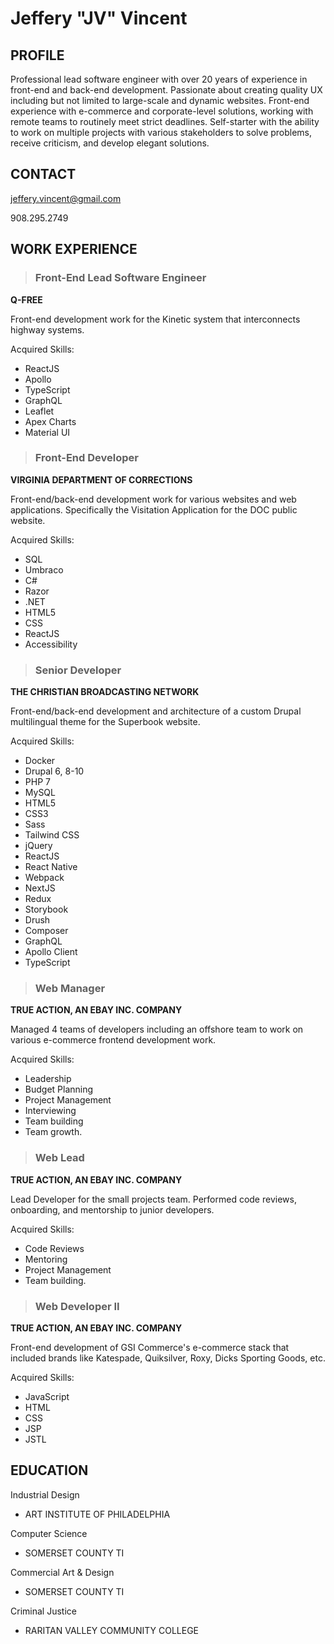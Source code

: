 # Jeffery "JV" Vincent

## PROFILE
Professional lead software engineer with over 20 years of experience in front-end and back-end development. 
Passionate about creating quality UX including but not limited to large-scale and dynamic websites. 
Front-end experience with e-commerce and corporate-level solutions, working with remote teams to routinely meet strict deadlines. 
Self-starter with the ability to work on multiple projects with various stakeholders to solve problems, receive criticism, and develop elegant solutions.

## CONTACT
jeffery.vincent@gmail.com

908.295.2749


## WORK EXPERIENCE

>### Front-End Lead Software Engineer

**Q-FREE**

Front-end development work for the Kinetic system that interconnects highway systems.

Acquired Skills:
- ReactJS
- Apollo
- TypeScript
- GraphQL
- Leaflet
- Apex Charts
- Material UI

>### Front-End Developer

**VIRGINIA DEPARTMENT OF CORRECTIONS**

Front-end/back-end development work for various websites and web applications. Specifically the Visitation Application for the DOC public website.

Acquired Skills: 
- SQL
- Umbraco
- C#
- Razor
- .NET
- HTML5
- CSS
- ReactJS
- Accessibility

>### Senior Developer

**THE CHRISTIAN BROADCASTING NETWORK**

Front-end/back-end development and architecture of a custom Drupal multilingual theme for the Superbook website.

Acquired Skills:
- Docker
- Drupal 6, 8-10
- PHP 7
- MySQL
- HTML5
- CSS3
- Sass
- Tailwind CSS
- jQuery
- ReactJS
- React Native
- Webpack
- NextJS
- Redux
- Storybook
- Drush
- Composer
- GraphQL
- Apollo Client
- TypeScript

>### Web Manager

**TRUE ACTION, AN EBAY INC. COMPANY**

Managed 4 teams of developers including an offshore team to work on various e-commerce frontend development work.

Acquired Skills: 
- Leadership
- Budget Planning
- Project Management
- Interviewing
- Team building
- Team growth.

>### Web Lead

**TRUE ACTION, AN EBAY INC. COMPANY**

Lead Developer for the small projects team. Performed code reviews, onboarding, and mentorship to junior developers.

Acquired Skills: 
- Code Reviews
- Mentoring
- Project Management
- Team building.

>### Web Developer II

**TRUE ACTION, AN EBAY INC. COMPANY**

Front-end development of GSI Commerce's e-commerce stack that included brands like Katespade, Quiksilver, Roxy, Dicks Sporting Goods, etc.

Acquired Skills: 
- JavaScript
- HTML
- CSS
- JSP
- JSTL

## EDUCATION

Industrial Design 
- ART INSTITUTE OF PHILADELPHIA

Computer Science
- SOMERSET COUNTY TI

Commercial Art & Design
- SOMERSET COUNTY TI

Criminal Justice
- RARITAN VALLEY COMMUNITY COLLEGE

